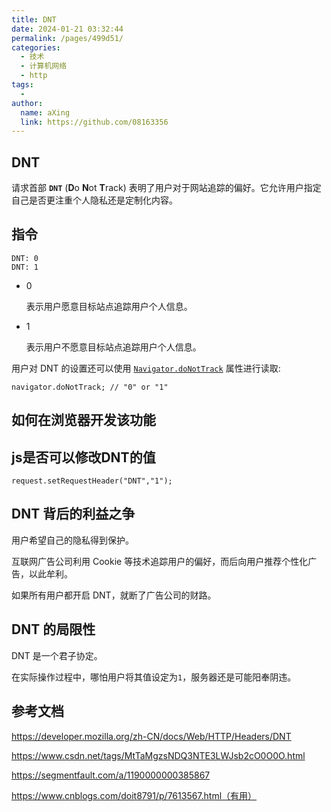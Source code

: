```yaml
---
title: DNT
date: 2024-01-21 03:32:44
permalink: /pages/499d51/
categories:
  - 技术
  - 计算机网络
  - http
tags:
  - 
author: 
  name: aXing
  link: https://github.com/08163356
---
```

## DNT

请求首部 **`DNT`** (**D**o **N**ot **T**rack) 表明了用户对于网站追踪的偏好。它允许用户指定自己是否更注重个人隐私还是定制化内容。

## 指令

```
DNT: 0
DNT: 1
```



- 0

  表示用户愿意目标站点追踪用户个人信息。

- 1

  表示用户不愿意目标站点追踪用户个人信息。

用户对 DNT 的设置还可以使用 [`Navigator.doNotTrack`](https://developer.mozilla.org/zh-CN/docs/Web/API/Navigator/doNotTrack) 属性进行读取:

```
navigator.doNotTrack; // "0" or "1"
```

## 如何在浏览器开发该功能



## js是否可以修改DNT的值

```
request.setRequestHeader("DNT","1");
```



## DNT 背后的利益之争

用户希望自己的隐私得到保护。

互联网广告公司利用 Cookie 等技术追踪用户的偏好，而后向用户推荐个性化广告，以此牟利。

如果所有用户都开启 DNT，就断了广告公司的财路。

## DNT 的局限性

DNT 是一个君子协定。

在实际操作过程中，哪怕用户将其值设定为`1`，服务器还是可能阳奉阴违。

## 参考文档

https://developer.mozilla.org/zh-CN/docs/Web/HTTP/Headers/DNT

https://www.csdn.net/tags/MtTaMgzsNDQ3NTE3LWJsb2cO0O0O.html

https://segmentfault.com/a/1190000000385867

https://www.cnblogs.com/doit8791/p/7613567.html（有用）